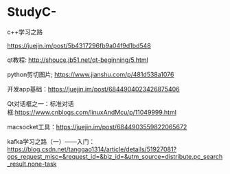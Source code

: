 # StudyC-
c++学习之路


https://juejin.im/post/5b4317296fb9a04f9d1bd548


qt教程:
http://shouce.jb51.net/qt-beginning/5.html


python剪切图片;
https://www.jianshu.com/p/481d538a1076


开发app基础：https://juejin.im/post/6844904023426875406


Qt对话框之一：标准对话框:https://www.cnblogs.com/linuxAndMcu/p/11049999.html


macsocket工具：https://juejin.im/post/6844903559822065672


kafka学习之路（一）——入门：https://blog.csdn.net/tanggao1314/article/details/51927081?ops_request_misc=&request_id=&biz_id=&utm_source=distribute.pc_search_result.none-task
